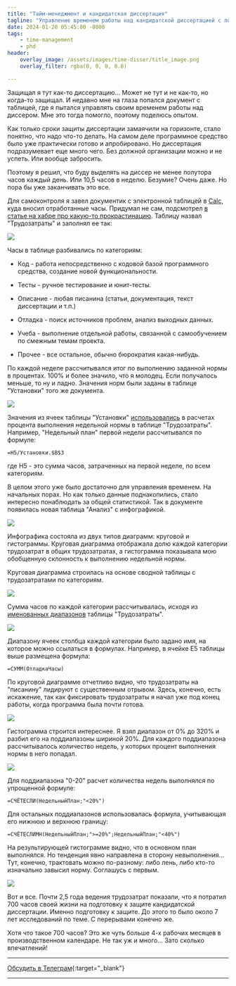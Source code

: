 ```yaml
---
title: "Тайм-менеджмент и кандидатская диссертация"
tagline: "Управление временем работы над кандидатской диссертацией с помощью таблиц LibreOffice Calc"
date: 2024-01-20 05:45:00 -0000
tags: 
    - time-management
    - phd
header:
    overlay_image: /assets/images/time-disser/title_image.png
    overlay_filter: rgba(0, 0, 0, 0.8)

---
```


Защищал я тут как-то диссертацию... Может не тут и не как-то, но когда-то защищал. И недавно мне на глаза попался документ с таблицей, где я пытался управлять своим временем работы над диссером. Мне это тогда помогло, поэтому поделюсь опытом.

Как только сроки защиты диссертации замаячили на горизонте, стало понятно, что надо что-то делать. На самом деле программное средство было уже практически готово и апробировано. Но диссертация подразумевает еще много чего. Без должной организации можно и не успеть. Или вообще забросить.

Поэтому я решил, что буду выделять на диссер не менее полутора часов каждый день. Или 10,5 часов в неделю. Безумие? Очень даже. Но пора бы уже заканчивать это все.

Для самоконтроля я завел документик с электронной таблицей в [Calc](https://www.libreoffice.org/discover/calc/), куда вносил отработанные часы. Придумал не сам, подсмотрел [в статье на хабре про какую-то прокрастинацию](https://habr.com/ru/articles/439318/). Таблицу назвал "Трудозатраты" и заполнял ее так:

![](/assets/images/time-disser/e00dba43-6553-417b-a528-058c00ecaeb5.png)

Часы в таблице разбивались по категориям:

* Код - работа непосредственно с кодовой базой программного средства, создание новой функциональности.
    
* Тесты - ручное тестирование и юнит-тесты.
    
* Описание - любая писанина (статьи, документация, текст диссертации и т.п.)
    
* Отладка - поиск источников проблем, анализ выходных данных.
    
* Учеба - выполнение отдельной работы, связанной с самообучением по смежным темам проекта.
    
* Прочее - все остальное, обычно бюрократия какая-нибудь.
    

По каждой неделе рассчитывался итог по выполнению заданной нормы в процентах. 100% и более значило, что я молодец. Если получалось меньше, то ну и ладно. Значения норм были заданы в таблице "Установки" того же документа.

![](/assets/images/time-disser/282d4943-a118-406c-880a-2a411cf3db9a.png)

Значения из ячеек таблицы "Установки" [использовались](https://help.libreoffice.org/6.2/en-US/text/scalc/guide/cellreferences.html) в расчетах процента выполнения недельной нормы в таблице "Трудозатраты". Например, "Недельный план" первой недели рассчитывался по формуле:

```excel
=H5/Установки.$B$3
```

где H5 - это сумма часов, затраченных на первой неделе, по всем категориям.

В целом этого уже было достаточно для управления временем. На начальных порах. Но как только данные поднакопились, стало интересно понаблюдать за общей статистикой. Так в документе появилась новая таблица "Анализ" с инфографикой.

![](/assets/images/time-disser/aafd8b82-bcb5-4265-a774-4d8e32a8b549.png)

Инфографика состояла из двух типов диаграмм: круговой и гистограммы. Круговая диаграмма отображала долю каждой категории трудозатрат в общих трудозатратах, а гистограмма показывала мою обобщенную склонность к выполнению недельной нормы.

Круговая диаграмма строилась на основе сводной таблицы с трудозатратами по категориям.

![](/assets/images/time-disser/e2723dd3-a40f-483e-aefb-41b4fd8066fc.png)

Сумма часов по каждой категории рассчитывалась, исходя из [именованных диапазонов](https://help.libreoffice.org/6.2/en-US/text/scalc/01/04070000.html) таблицы "Трудозатраты".

![](/assets/images/time-disser/729d3eba-e1b3-4277-8b0f-47f6eb4d8a9b.png)

Диапазону ячеек столбца каждой категории было задано имя, на которое можно ссылаться в формулах. Например, в ячейке E5 таблицы выше размещена формула:

```excel
=СУММ(ОтладкаЧасы)
```

По круговой диаграмме отчетливо видно, что трудозатраты на "писанину" лидируют с существенным отрывом. Здесь, конечно, есть искажение, так как фиксировать трудозатраты я начал уже под конец работы, когда программа была почти готова.

![](/assets/images/time-disser/4f34ed3e-acb4-47c0-8228-e43fd0c1897f.png)

Гистограмма строится интереснее. Я взял диапазон от 0% до 320% и разбил его на поддиапазоны шириной 20%. Для каждого поддиапазона рассчитывалось количество недель, у которых процент выполнения нормы в него попадал.

![](/assets/images/time-disser/c6170885-18a3-4c64-9325-2a1abe77d86b.png)

Для поддиапазона "0-20" расчет количества недель выполнялся по упрощенной формуле:

```excel
=СЧЁТЕСЛИ(НедельныйПлан;"<20%")
```

Для остальных поддиапазонов использовалась формула, учитывающая его нижнюю и верхнюю границу:

```excel
=СЧЁТЕСЛИМН(НедельныйПлан;">=20%";НедельныйПлан;"<40%")
```

На результирующей гистограмме видно, что в основном план выполнялся. Но тенденция явно направлена в сторону невыполнения... Тут, конечно, трактовать можно по-разному: либо лень, либо кто-то изначально завысил норму. Соглашусь с первым.

![](/assets/images/time-disser/53e6d6d2-c1cb-42a8-86d1-f15ea16604ab.png)

Вот и все. Почти 2,5 года ведения трудозатрат показали, что я потратил 700 часов своей жизни на подготовку к защите кандидатской диссертации. Именно подготовку к защите. До этого то было около 7 лет исследований по теме. С перерывами конечно же.

Хотя что такое 700 часов? Это же чуть больше 4-х рабочих месяцев в производственном календаре. Не так уж и много... Зато сколько впечатлений!

---

<i class="fab fa-telegram" aria-hidden="true"></i> [Обсудить в Телеграм](https://t.me/mediocre_developer/53){:target="_blank"}

---
